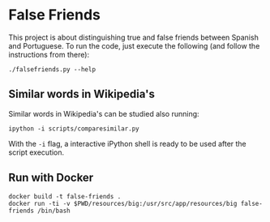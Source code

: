 # False Friends

This project is about distinguishing true and false friends between Spanish and Portuguese. To run the code, just
execute the following (and follow the instructions from there):

```shell
./falsefriends.py --help
```

## Similar words in Wikipedia's

Similar words in Wikipedia's can be studied also running:

```shell
ipython -i scripts/comparesimilar.py
```

With the `-i` flag, a interactive iPython shell is ready to be used after the script execution.

## Run with Docker

```shell
docker build -t false-friends .
docker run -ti -v $PWD/resources/big:/usr/src/app/resources/big false-friends /bin/bash
```

